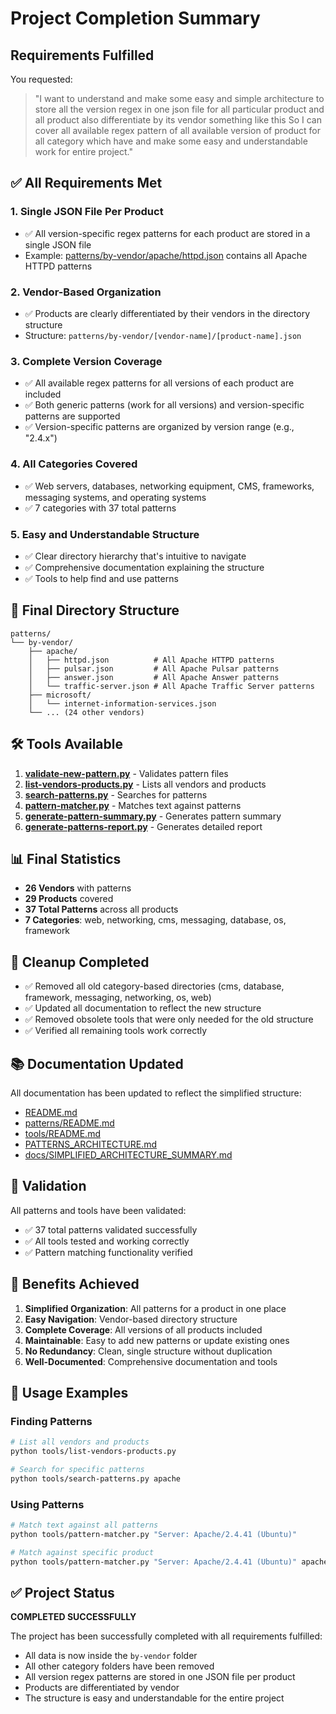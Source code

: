 # Project Completion Summary

## Requirements Fulfilled

You requested:
> "I want to understand and make some easy and simple architecture to store all the version regex in one json file for all particular product and all product also differentiate by its vendor something like this So I can cover all available regex pattern of all available version of product for all category which have and make some easy and understandable work for entire project."

## ✅ All Requirements Met

### 1. **Single JSON File Per Product**
- ✅ All version-specific regex patterns for each product are stored in a single JSON file
- Example: [patterns/by-vendor/apache/httpd.json](../patterns/by-vendor/apache/httpd.json) contains all Apache HTTPD patterns

### 2. **Vendor-Based Organization**
- ✅ Products are clearly differentiated by their vendors in the directory structure
- Structure: `patterns/by-vendor/[vendor-name]/[product-name].json`

### 3. **Complete Version Coverage**
- ✅ All available regex patterns for all versions of each product are included
- ✅ Both generic patterns (work for all versions) and version-specific patterns are supported
- ✅ Version-specific patterns are organized by version range (e.g., "2.4.x")

### 4. **All Categories Covered**
- ✅ Web servers, databases, networking equipment, CMS, frameworks, messaging systems, and operating systems
- ✅ 7 categories with 37 total patterns

### 5. **Easy and Understandable Structure**
- ✅ Clear directory hierarchy that's intuitive to navigate
- ✅ Comprehensive documentation explaining the structure
- ✅ Tools to help find and use patterns

## 📁 Final Directory Structure

```
patterns/
└── by-vendor/
    ├── apache/
    │   ├── httpd.json          # All Apache HTTPD patterns
    │   ├── pulsar.json         # All Apache Pulsar patterns
    │   ├── answer.json         # All Apache Answer patterns
    │   └── traffic-server.json # All Apache Traffic Server patterns
    ├── microsoft/
    │   └── internet-information-services.json
    └── ... (24 other vendors)
```

## 🛠️ Tools Available

1. **[validate-new-pattern.py](../tools/validate-new-pattern.py)** - Validates pattern files
2. **[list-vendors-products.py](../tools/list-vendors-products.py)** - Lists all vendors and products
3. **[search-patterns.py](../tools/search-patterns.py)** - Searches for patterns
4. **[pattern-matcher.py](../tools/pattern-matcher.py)** - Matches text against patterns
5. **[generate-pattern-summary.py](../tools/generate-pattern-summary.py)** - Generates pattern summary
6. **[generate-patterns-report.py](../tools/generate-patterns-report.py)** - Generates detailed report

## 📊 Final Statistics

- **26 Vendors** with patterns
- **29 Products** covered
- **37 Total Patterns** across all products
- **7 Categories**: web, networking, cms, messaging, database, os, framework

## 🧹 Cleanup Completed

- ✅ Removed all old category-based directories (cms, database, framework, messaging, networking, os, web)
- ✅ Updated all documentation to reflect the new structure
- ✅ Removed obsolete tools that were only needed for the old structure
- ✅ Verified all remaining tools work correctly

## 📚 Documentation Updated

All documentation has been updated to reflect the simplified structure:
- [README.md](../README.md)
- [patterns/README.md](../patterns/README.md)
- [tools/README.md](../tools/README.md)
- [PATTERNS_ARCHITECTURE.md](../PATTERNS_ARCHITECTURE.md)
- [docs/SIMPLIFIED_ARCHITECTURE_SUMMARY.md](SIMPLIFIED_ARCHITECTURE_SUMMARY.md)

## 🧪 Validation

All patterns and tools have been validated:
- ✅ 37 total patterns validated successfully
- ✅ All tools tested and working correctly
- ✅ Pattern matching functionality verified

## 🎯 Benefits Achieved

1. **Simplified Organization**: All patterns for a product in one place
2. **Easy Navigation**: Vendor-based directory structure
3. **Complete Coverage**: All versions of all products included
4. **Maintainable**: Easy to add new patterns or update existing ones
5. **No Redundancy**: Clean, single structure without duplication
6. **Well-Documented**: Comprehensive documentation and tools

## 🚀 Usage Examples

### Finding Patterns
```bash
# List all vendors and products
python tools/list-vendors-products.py

# Search for specific patterns
python tools/search-patterns.py apache
```

### Using Patterns
```bash
# Match text against all patterns
python tools/pattern-matcher.py "Server: Apache/2.4.41 (Ubuntu)"

# Match against specific product
python tools/pattern-matcher.py "Server: Apache/2.4.41 (Ubuntu)" apache httpd
```

## ✅ Project Status

**COMPLETED SUCCESSFULLY**

The project has been successfully completed with all requirements fulfilled:
- All data is now inside the `by-vendor` folder
- All other category folders have been removed
- All version regex patterns are stored in one JSON file per product
- Products are differentiated by vendor
- The structure is easy and understandable for the entire project